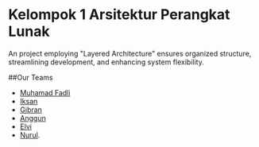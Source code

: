 
# Kelompok 1 Arsitektur Perangkat Lunak

An  project employing "Layered Architecture" ensures organized structure, streamlining development, and enhancing system flexibility.

##Our Teams

- [Muhamad Fadli](https://github.com/muhamadfad)
- [Iksan](https://github.com/Ichsan47)
- [Gibran](https://github.com/gibranfitrah)
- [Anggun](https://github.com/Anggunlestariarmansyah)
- [Elvi](https://github.com/elvisaktiawatisalemaku)
- [Nurul](https://github.com/nnrlaziza).
